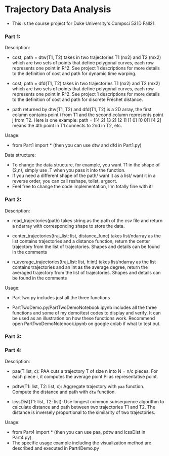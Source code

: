 # Trajectory Data Analysis
- This is the course project for Duke University's Compsci 531D Fall21.

### Part 1:

Description:
- cost, path = dtw(T1, T2) takes in two trajectories T1 (nx2) and T2 (mx2) which are two sets of points that define polygonal curves,
  each row represents one point in R^2. See project 1 descriptions for more details to the definition of cost and path for dynamic time warping.

- cost, path = dfd(T1, T2) takes in two trajectories T1 (nx2) and T2 (mx2) which are two sets of points that define polygonal curves,
  each row represents one point in R^2. See project 1 descriptions for more details to the definition of cost and path for discrete Fréchet distance.

- path returned by dtw(T1, T2) and dfd(T1, T2) is a 2D array, the first column contains point i from T1 and the second column represents point j
  from T2. Here is one example:
  path = [[4 2]
          [3 2]
          [2 1]
          [1 0]
          [0 0]]
  [4 2] means the 4th point in T1 connects to 2nd in T2, etc.

Usage:
- from Part1 import * (then you can use dtw and dfd in Part1.py)

Data structure:
- To change the data structure, for example, you want T1 in the shape of (2,n), simply use .T when you pass it into the function.
- If you need a different shape of the path/ want it as a list/ want it in a reverse order, you can call reshape, tolist, argsort.
- Feel free to change the code implementation, I'm totally fine with it!

### Part 2:

Description:
- read_trajectories(path) takes string as the path of the csv file and return a ndarray with corresponding shape to store the data.

- center_trajectories(traj_list: list, distance_func) takes list/ndarray as the list contains trajectories and a distance function, return the center trajectory from the list     of trajectories. Shapes and details can be found in the comments

- n_average_trajectories(traj_list: list, h:int) takes list/ndarray as the list contains trajectories and an int as the average degree, return the averaged trajectory from the   list of trajectories. Shapes and details can be found in the comments

Usage:
- PartTwo.py includes just all the three functions

- PartTwoDemo.py/PartTwoDemoNotebook.ipynb includes all the three functions and some of my demo/test codes to display and verify. It can be used as an illustration on how these   functions work. Recommend open PartTwoDemoNotebook.ipynb on google colab if what to test out.

### Part 3:

### Part 4:

Description:
- paa(T:list, c): PAA cuts a trajectory T of size n into N = n/c pieces. For each piece i, it computes the average point Pi as representative point. 

- pdtw(T1: list, T2: list, c): Aggregate trajectory with ```paa``` function. Compute the distance and path with ```dtw``` function. 

- lcssDist(T1: list, T2: list): Use longest common subsequence algorithm to calculate distance and path between two trajectories T1 and T2. The distance is inversely proportional to the similarity of two trajectories. 

Usage:
- from Part4 import * (then you can use paa, pdtw and lcssDist in Part4.py)
- The specific usage example including the visualization method are described and executed in Part4Demo.py

